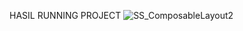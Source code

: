 HASIL RUNNING PROJECT
![SS_ComposableLayout2](https://github.com/user-attachments/assets/52f11ec3-e60a-4a70-a807-fff1e443ab30)
